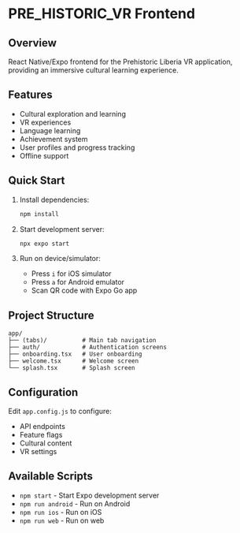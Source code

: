 # PRE_HISTORIC_VR Frontend

## Overview
React Native/Expo frontend for the Prehistoric Liberia VR application, providing an immersive cultural learning experience.

## Features
- Cultural exploration and learning
- VR experiences
- Language learning
- Achievement system
- User profiles and progress tracking
- Offline support

## Quick Start

1. Install dependencies:
   ```bash
   npm install
   ```

2. Start development server:
   ```bash
   npx expo start
   ```

3. Run on device/simulator:
   - Press `i` for iOS simulator
   - Press `a` for Android emulator
   - Scan QR code with Expo Go app

## Project Structure

```
app/
├── (tabs)/          # Main tab navigation
├── auth/            # Authentication screens
├── onboarding.tsx   # User onboarding
├── welcome.tsx      # Welcome screen
└── splash.tsx       # Splash screen
```

## Configuration

Edit `app.config.js` to configure:
- API endpoints
- Feature flags
- Cultural content
- VR settings

## Available Scripts

- `npm start` - Start Expo development server
- `npm run android` - Run on Android
- `npm run ios` - Run on iOS
- `npm run web` - Run on web
